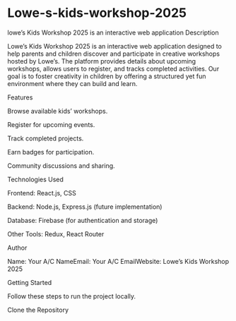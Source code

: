 # Lowe-s-kids-workshop-2025
lowe’s Kids Workshop 2025 is an interactive web application 
Description

Lowe’s Kids Workshop 2025 is an interactive web application designed to help parents and children discover and participate in creative workshops hosted by Lowe’s. The platform provides details about upcoming workshops, allows users to register, and tracks completed activities. Our goal is to foster creativity in children by offering a structured yet fun environment where they can build and learn.

Features

Browse available kids’ workshops.

 Register for upcoming events.

 Track completed projects.

 Earn badges for participation.

 Community discussions and sharing.

Technologies Used

Frontend: React.js, CSS

Backend: Node.js, Express.js (future implementation)

Database: Firebase (for authentication and storage)

Other Tools: Redux, React Router

Author

Name: Your A/C NameEmail: Your A/C EmailWebsite: Lowe’s Kids Workshop 2025

Getting Started

Follow these steps to run the project locally.

Clone the Repository
